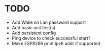 # TODO
 * Add Wake on Lan password support
 * Add basic unit test(s)
 * Add persistent config
 * Ping device to check successful start?
 * Make ESP8266 print ipv6 addr if supported
